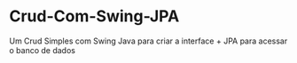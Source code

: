# Crud-Com-Swing-JPA
Um Crud Simples com Swing Java para criar a interface + JPA para acessar o banco de dados
